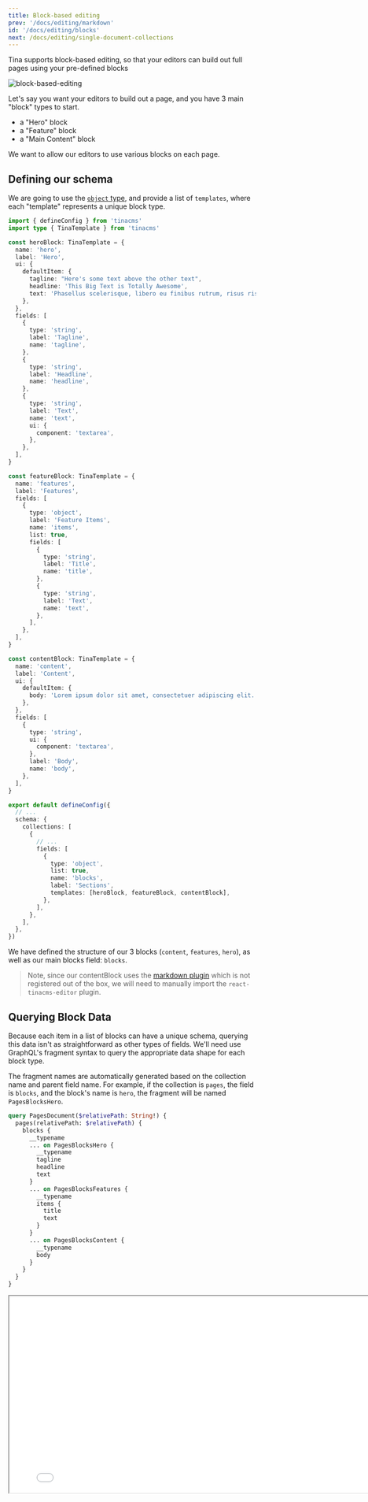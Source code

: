 ```yaml
---
title: Block-based editing
prev: '/docs/editing/markdown'
id: '/docs/editing/blocks'
next: /docs/editing/single-document-collections
---
```


Tina supports block-based editing, so that your editors can build out full pages using your pre-defined blocks

![block-based-editing](https://res.cloudinary.com/forestry-demo/image/upload/v1645712511/tina-io/docs/your-blocks.gif)

Let's say you want your editors to build out a page, and you have 3 main "block" types to start.

- a "Hero" block
- a "Feature" block
- a "Main Content" block

We want to allow our editors to use various blocks on each page.

## Defining our schema

We are going to use the [`object` type](/docs/schema/#grouping-properties-within-an-object), and provide a list of `templates`, where each "template" represents a unique block type.

```ts
import { defineConfig } from 'tinacms'
import type { TinaTemplate } from 'tinacms'

const heroBlock: TinaTemplate = {
  name: 'hero',
  label: 'Hero',
  ui: {
    defaultItem: {
      tagline: "Here's some text above the other text",
      headline: 'This Big Text is Totally Awesome',
      text: 'Phasellus scelerisque, libero eu finibus rutrum, risus risus accumsan libero, nec molestie urna dui a leo.',
    },
  },
  fields: [
    {
      type: 'string',
      label: 'Tagline',
      name: 'tagline',
    },
    {
      type: 'string',
      label: 'Headline',
      name: 'headline',
    },
    {
      type: 'string',
      label: 'Text',
      name: 'text',
      ui: {
        component: 'textarea',
      },
    },
  ],
}

const featureBlock: TinaTemplate = {
  name: 'features',
  label: 'Features',
  fields: [
    {
      type: 'object',
      label: 'Feature Items',
      name: 'items',
      list: true,
      fields: [
        {
          type: 'string',
          label: 'Title',
          name: 'title',
        },
        {
          type: 'string',
          label: 'Text',
          name: 'text',
        },
      ],
    },
  ],
}

const contentBlock: TinaTemplate = {
  name: 'content',
  label: 'Content',
  ui: {
    defaultItem: {
      body: 'Lorem ipsum dolor sit amet, consectetuer adipiscing elit. Donec odio. Quisque volutpat mattis eros. Nullam malesuada erat ut turpis. Suspendisse urna nibh, viverra non, semper suscipit, posuere a, pede.',
    },
  },
  fields: [
    {
      type: 'string',
      ui: {
        component: 'textarea',
      },
      label: 'Body',
      name: 'body',
    },
  ],
}

export default defineConfig({
  // ...
  schema: {
    collections: [
      {
        // ...
        fields: [
          {
            type: 'object',
            list: true,
            name: 'blocks',
            label: 'Sections',
            templates: [heroBlock, featureBlock, contentBlock],
          },
        ],
      },
    ],
  },
})
```

We have defined the structure of our 3 blocks (`content`, `features`, `hero`), as well as our main blocks field: `blocks`.

> Note, since our contentBlock uses the [markdown plugin](/docs/reference/toolkit/fields/markdown/) which is not registered out of the box, we will need to manually import the `react-tinacms-editor` plugin.

## Querying Block Data

Because each item in a list of blocks can have a unique schema, querying this data isn't as straightforward as other types of fields. We'll need use GraphQL's fragment syntax to query the appropriate data shape for each block type.

The fragment names are automatically generated based on the collection name and parent field name. For example, if the collection is `pages`, the field is `blocks`, and the block's name is `hero`, the fragment will be named `PagesBlocksHero`.

```graphql
query PagesDocument($relativePath: String!) {
  pages(relativePath: $relativePath) {
    blocks {
      __typename
      ... on PagesBlocksHero {
        __typename
        tagline
        headline
        text
      }
      ... on PagesBlocksFeatures {
        __typename
        items {
          title
          text
        }
      }
      ... on PagesBlocksContent {
        __typename
        body
      }
    }
  }
}
```

<iframe loading="lazy" src="/api/graphiql/?query=%7B%0A%20%20pages(relativePath%3A%20%22turbo.json%22)%20%7B%0A%20%20%20%20blocks%20%7B%0A%20%20%20%20%20%20__typename%0A%20%20%20%20%20%20...%20on%20PagesBlocksHero%20%7B%0A%20%20%20%20%20%20%20%20__typename%0A%20%20%20%20%20%20%20%20tagline%0A%20%20%20%20%20%20%20%20headline%0A%20%20%20%20%20%20%20%20text%0A%20%20%20%20%20%20%7D%0A%20%20%20%20%20%20...%20on%20PagesBlocksFeatures%20%7B%0A%20%20%20%20%20%20%20%20__typename%0A%20%20%20%20%20%20%20%20items%20%7B%0A%20%20%20%20%20%20%20%20%20%20title%0A%20%20%20%20%20%20%20%20%20%20text%0A%20%20%20%20%20%20%20%20%7D%0A%20%20%20%20%20%20%7D%0A%20%20%20%20%20%20...%20on%20PagesBlocksContent%20%7B%0A%20%20%20%20%20%20%20%20__typename%0A%20%20%20%20%20%20%20%20body%0A%20%20%20%20%20%20%7D%0A%20%20%20%20%7D%0A%20%20%7D%0A%7D%0A" width="800" height="400">

> For more info on how to query data with Tina's GraphQL API, check out the [Query Documentation](https://tina.io/docs/graphql/queries/)

## Rendering our blocks

We can render out the blocks on a page by creating a new `Blocks` component, which will conditionally render each block-type in a switch statement.

```tsx
// Blocks.tsx

import React from 'react'
import type { Pages } from '../tina/__generated__/types'
import { Content } from './blocks/content'
import { Features } from './blocks/features'
import { Hero } from './blocks/hero'
import { Testimonial } from './blocks/testimonial'

export const Blocks = (props: Pages) => {
  return (
    <>
      {props.blocks
        ? props.blocks.map(function (block, i) {
            switch (block.__typename) {
              case 'PagesBlocksContent':
                return (
                  <React.Fragment key={i + block.__typename}>
                    <Content data={block} />
                  </React.Fragment>
                )
              case 'PagesBlocksHero':
                return (
                  <React.Fragment key={i + block.__typename}>
                    <Hero data={block} />
                  </React.Fragment>
                )
              case 'PagesBlocksFeatures':
                return (
                  <React.Fragment key={i + block.__typename}>
                    <Features data={block} />
                  </React.Fragment>
                )
              default:
                return null
            }
          })
        : null}
    </>
  )
}
```

Note that the `__typename` on each blog is `{CollectionName}{FieldName}{BlockTemplateName}`

In our case:

- CollectionName: "Pages"
- FieldName: "Blocks"
- BlockTemplateName: "Content" | "Hero" | "Features"

## Adding a visual block selector (Experimental)

![Preview of Visual Block Selector](https://res.cloudinary.com/forestry-demo/video/upload/w_800/v1647540863/Tina%20Newsletter/visual-selector-preview.gif)

<div class="short-code-warning">
   <div>
      <p>This is an experimental feature, and the API is subject to change. Have any thoughts? Let us know in the chat, or through one of our <a href="/community/">community channels</a>!</p>
   </div>
   <svg stroke="currentColor" fill="currentColor" stroke-width="0" viewBox="0 0 512 512" height="1em" width="1em" xmlns="http://www.w3.org/2000/svg">
      <path d="M32 464h448L256 48 32 464zm248-64h-48v-48h48v48zm0-80h-48v-96h48v96z"></path>
   </svg>
</div>

This visual block selector allows editors to select blocks from a set images instead of text.

<!-- TODO: add a gif -->
<!-- ![block-based-editing-visual](/gif/visual-blocks.gif) -->

First, to enable the visual block selector the `visualSelector` property in the UI key must be set to true.

```diff
...
export default defineConfig({
  // ...
  schema: {
  collections: [
    {
      // ...
      fields: [
        {
          type: 'object',
          list: true,
          name: 'blocks',
          label: 'Sections',
+         ui: {
+           visualSelector: true,
+         },
          templates: [heroBlock, featureBlock, contentBlock],
        },
      ],
    },
  ]}
})
...
```

To set up the block selector a preview image must be provided for each block you want a preview image for. The basic structure for each block looks like this.

```diff
const featureBlock = {
  name: 'features',
  label: 'Features',
+  ui: {
+    previewSrc: "https://...",
+  },
  fields: [
    {
      type: 'object',
      label: 'Feature Items',
      name: 'items',
      list: true,
      fields: [
        {
          type: 'string',
          label: 'Title',
          name: 'title',
        },
        {
          type: 'string',
          label: 'Text',
          name: 'text',
        },
      ],
    },
  ],
}
```

The `previewSrc` is an image URL that will be rendered in the visual selector. If a preview isn't provided the block will still be available with a title to click on, just no preview image will be displayed.

_optionally_ a `category` can be provided that allow the blocks to be grouped into different categories.

```diff
const featureBlock = {
  name: 'features',
  label: 'Features',
  ui: {
+    category: "Page Section",
    previewSrc: "https://...",
  },
  fields: [
    {
      type: 'object',
      label: 'Feature Items',
      name: 'items',
      list: true,
      fields: [
        {
          type: 'string',
          label: 'Title',
          name: 'title',
        },
        {
          type: 'string',
          label: 'Text',
          name: 'text',
        },
      ],
    },
  ],
}
```

<!-- TODO: add a gif of a category -->
<!-- ![block-based-editing-visual](/gif/visual-blocks.gif) -->
